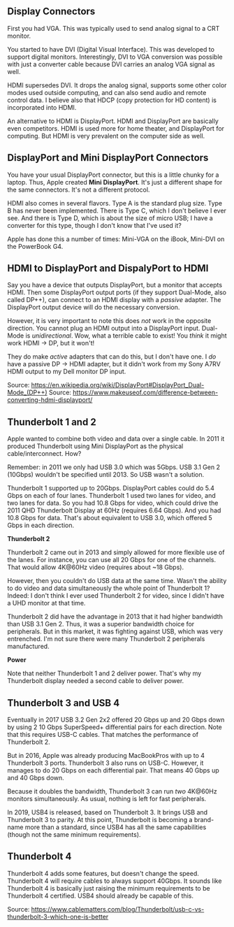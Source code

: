 ## Display Connectors

First you had VGA. This was typically used to send analog signal to a
CRT monitor.

You started to have DVI (Digital Visual Interface). This was developed
to support digital monitors. Interestingly, DVI to VGA conversion was
possible with just a converter cable because DVI carries an analog
VGA signal as well.

HDMI supersedes DVI. It drops the analog signal, supports some other
color modes used outside computing, and can also send audio and remote
control data. I believe also that HDCP (copy protection for HD content)
is incorporated into HDMI.

An alternative to HDMI is DisplayPort. HDMI and DisplayPort are
basically even competitors. HDMI is used more for home theater, and
DisplayPort for computing. But HDMI is very prevalent on the computer
side as well.

## DisplayPort and Mini DisplayPort Connectors

You have your usual DisplayPort connector, but this is a little chunky
for a laptop. Thus, Apple created **Mini DisplayPort**. It's just a
different shape for the same connectors. It's not a different protocol.

HDMI also comes in several flavors. Type A is the standard plug size.
Type B has never been implemented. There is Type C, which I don't
believe I ever see. And there is Type D, which is about the size of
micro USB; I have a converter for this type, though I don't know that
I've used it?

Apple has done this a number of times: Mini-VGA on the iBook, Mini-DVI
on the PowerBook G4.

## HDMI to DisplayPort and DispalyPort to HDMI

Say you have a device that outputs DisplayPort, but a monitor that
accepts HDMI. Then some DisplayPort output ports (if they support
Dual-Mode, also called DP++), can connect to an HDMI display with a
_passive_ adapter. The DisplayPort output device will do the necessary
conversion.

However, it is very important to note this does _not_ work in the
opposite direction. You cannot plug an HDMI output into a DisplayPort
input. Dual-Mode is _unidirectional_. Wow, what a terrible cable to
exist! You _think_ it might work HDMI -> DP, but it won't!

They do make _active_ adapters that can do this, but I don't have one. I
_do_ have a passive DP -> HDMI adapter, but it didn't work from my Sony
A7RV HDMI output to my Dell monitor DP input.

Source: https://en.wikipedia.org/wiki/DisplayPort#DisplayPort_Dual-Mode_(DP++)
Source: https://www.makeuseof.com/difference-between-converting-hdmi-displayport/

## Thunderbolt 1 and 2

Apple wanted to combine both video and data over a single cable. In 2011
it produced Thunderbolt using Mini DisplayPort as the physical
cable/interconnect. How?

Remember: in 2011 we only had USB 3.0 which was 5Gbps. USB 3.1 Gen 2
(10Gbps) wouldn't be specified until 2013. So USB wasn't a solution.

Thunderbolt 1 supported up to 20Gbps. DisplayPort cables could do 5.4
Gbps on each of four lanes. Thunderbolt 1 used two lanes for video, and
two lanes for data. So you had 10.8 Gbps for video, which could drive
the 2011 QHD Thunderbolt Display at 60Hz (requires 6.64 Gbps). And you
had 10.8 Gbps for data. That's about equivalent to USB 3.0, which
offered 5 Gbps in each direction.

**Thunderbolt 2**

Thunderbolt 2 came out in 2013 and simply allowed for more flexible use
of the lanes. For instance, you can use all 20 Gbps for one of the
channels. That would allow 4K@60Hz video (requires about ~18 Gbps).

However, then you couldn't do USB data at the same time. Wasn't the
ability to do video and data simultaneously the whole point of
Thunderbolt 1? Indeed: I don't think I ever used Thunderbolt 2 for
video, since I didn't have a UHD monitor at that time.

Thunderbolt 2 did have the advantage in 2013 that it had higher
bandwidth than USB 3.1 Gen 2. Thus, it was a superior bandwidth choice
for peripherals. But in this market, it was fighting against USB, which
was very entrenched. I'm not sure there were many Thunderbolt 2
peripherals manufactured.

**Power**

Note that neither Thunderbolt 1 and 2 deliver power. That's why my
Thunderbolt display needed a second cable to deliver power.

## Thunderbolt 3 and USB 4

Eventually in 2017 USB 3.2 Gen 2x2 offered 20 Gbps up and 20 Gbps down
by using 2 10 Gbps SuperSpeed+ differential pairs for each direction.
Note that this requires USB-C cables. That matches the performance of
Thunderbolt 2.

But in 2016, Apple was already producing MacBookPros with up to 4
Thunderbolt 3 ports. Thunderbolt 3 also runs on USB-C. However, it
manages to do 20 Gbps on each differential pair. That means 40 Gbps up
and 40 Gbps down.

Because it doubles the bandwidth, Thunderbolt 3 can run _two_ 4K@60Hz
monitors simultaneously. As usual, nothing is left for fast peripherals.

In 2019, USB4 is released, based on Thunderbolt 3. It brings USB and
Thunderbolt 3 to parity. At this point, Thunderbolt is becoming a
brand-name more than a standard, since USB4 has all the same
capabilities (though not the same minimum requirements).

## Thunderbolt 4

Thunderbolt 4 adds some features, but doesn't change the speed.
Thunderbolt 4 will require cables to always support 40Gbps. It sounds
like Thunderbolt 4 is basically just raising the minimum requirements to
be Thunderbolt 4 certified. USB4 should already be capable of this.

Source: https://www.cablematters.com/blog/Thunderbolt/usb-c-vs-thunderbolt-3-which-one-is-better
